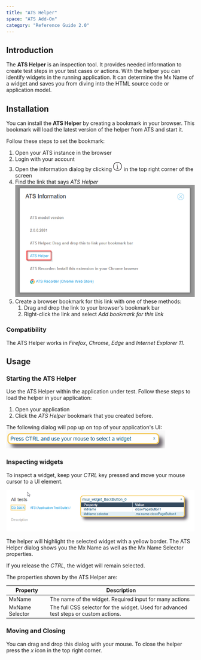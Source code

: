 ```yaml
---
title: "ATS Helper"
space: "ATS Add-On"
category: "Reference Guide 2.0"
---
```


## Introduction

The **ATS Helper** is an inspection tool. It provides needed information to create test steps in your test cases or actions. With the helper you can identify widgets in the running application. It can determine the Mx Name of a widget and saves you from diving into the HTML source code or application model.

## Installation

You can install the **ATS Helper** by creating a bookmark in your browser. This bookmark will load the latest version of the helper from ATS and start it.

Follow these steps to set the bookmark:

1. Open your ATS instance in the browser
1. Login with your account
1. Open the information dialog by clicking ![](attachments/ats-helper/information.png) in the top right corner of the screen
1. Find the link that says *ATS Helper*
![](attachments/ats-helper/info-dialog.png)
1. Create a browser bookmark for this link with one of these methods:
   1. Drag and drop the link to your browser's bookmark bar
   1. Right-click the link and select *Add bookmark for this link*

### Compatibility
The ATS Helper works in _Firefox_, _Chrome_, _Edge_ and _Internet Explorer 11_.

## Usage

### Starting the ATS Helper
Use the ATS Helper within the application under test. Follow these steps to load the helper in your application:

1. Open your application
1. Click the *ATS Helper* bookmark that you created before.

The following dialog will pop up on top of your application's UI:
![](attachments/ats-helper/loaded.png)

### Inspecting widgets

To inspect a widget, keep your *CTRL* key pressed and move your mouse cursor to a UI element. 

![](attachments/ats-helper/inspection.png)

The helper will highlight the selected widget with a yellow border. The ATS Helper dialog shows you the Mx Name as well as the Mx Name Selector properties.

If you release the *CTRL*, the widget will remain selected.

The properties shown by the ATS Helper are:

| Property        | Description                              |
| --------------- | ---------------------------------------- |
| MxName          | The name of the widget. Required input for many actions |
| MxName Selector | The full CSS selector for the widget. Used for advanced test steps or custom actions. |

### Moving and Closing
You can drag and drop this dialog with your mouse. To close the helper press the *x* icon in the top right corner. 
